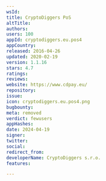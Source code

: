 ```yaml
---
wsId: 
title: CryptoDiggers PoS
altTitle: 
authors: 
users: 100
appId: cryptodiggers.eu.pos4
appCountry: 
released: 2016-04-26
updated: 2020-02-19
version: 1.1.16
stars: 4.7
ratings: 
reviews: 
website: https://www.cdpay.eu/
repository: 
issue: 
icon: cryptodiggers.eu.pos4.png
bugbounty: 
meta: removed
verdict: fewusers
appHashes: 
date: 2024-04-19
signer: 
twitter: 
social: 
redirect_from: 
developerName: CryptoDiggers s.r.o.
features: 

---
```


